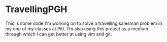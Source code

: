 # TravellingPGH
This is some code I'm working on to solve a travelling salesman problem in my one of my classes at Pitt.
I'm also using this project as a medium through which I can get better at using vim and git.
